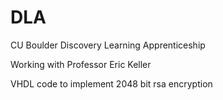 # DLA
CU Boulder Discovery Learning Apprenticeship

Working with Professor Eric Keller

VHDL code to implement 2048 bit rsa encryption
